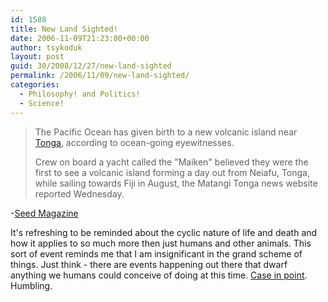 ```yaml
---
id: 1588
title: New Land Sighted!
date: 2006-11-09T21:23:00+00:00
author: tsykoduk
layout: post
guid: 30/2008/12/27/new-land-sighted
permalink: /2006/11/09/new-land-sighted/
categories:
  - Philosophy! and Politics!
  - Science!
---
```

<blockquote>
<p>The Pacific Ocean has given birth to a new volcanic island near <a href="http://maps.google.com/maps?f=q&#38;hl=en&#38;q=tonga&#38;ie=UTF8&#38;z=7&#38;t=k&#38;om=1">Tonga</a>, according to ocean-going eyewitnesses.</p>


<p>Crew on board a yacht called the "Maiken" believed they were the first to see a volcanic island forming a day out
	from Neiafu, Tonga, while sailing towards Fiji in August, the Matangi Tonga news website reported Wednesday.</p>

</blockquote>

<p>-<a href="http://www.seedmagazine.com/news/2006/11/pacific_ocean_gives_birth_to_n.php">Seed Magazine</a></p>


<p>It's refreshing to be reminded about the cyclic nature of life and death and how it applies to so much more then just humans and other animals. This sort of event reminds me that I am insignificant in the grand scheme of things. Just think - there are events happening out there that dwarf anything we humans could conceive of doing at this time. <a href="http://antwrp.gsfc.nasa.gov/apod/ap061105.html">Case in point</a>. Humbling.</p>